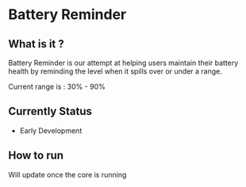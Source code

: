 # Battery Reminder

## What is it ?

Battery Reminder is our attempt at helping users maintain their battery health by reminding the level when it spills over or under a range.

Current range is : 30% - 90%

## Currently Status

-   Early Development

## How to run

Will update once the core is running
